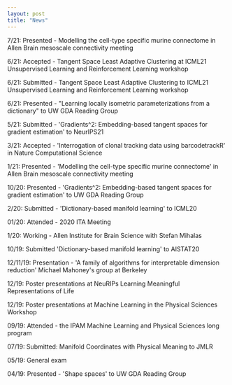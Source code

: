 ```yaml
---
layout: post
title: "News"
---
```


7/21: Presented - Modelling the cell-type specific murine connectome in Allen Brain mesoscale connectivity meeting

6/21: Accepted - Tangent Space Least Adaptive Clustering at ICML21 Unsupervised Learning and Reinforcement Learning workshop

6/21: Submitted - Tangent Space Least Adaptive Clustering to ICML21 Unsupervised Learning and Reinforcement Learning workshop 

6/21: Presented - "Learning locally isometric parameterizations from a dictionary" to UW GDA Reading Group

5/21: Submitted - 'Gradients^2: Embedding-based tangent spaces for gradient estimation' to NeurIPS21

3/21: Accepted - 'Interrogation of clonal tracking data using barcodetrackR' in Nature Computational Science

1/21: Presented - 'Modelling the cell-type specific murine connectome' in Allen Brain mesoscale connectivity meeting

10/20: Presented - 'Gradients^2: Embedding-based tangent spaces for gradient estimation' to UW GDA Reading Group

2/20: Submitted - 'Dictionary-based manifold learning' to ICML20

01/20: Attended - 2020 ITA Meeting

1/20: Working - Allen Institute for Brain Science with Stefan Mihalas

10/19: Submitted 'Dictionary-based manifold learning' to AISTAT20

12/11/19: Presentation - 'A family of algorithms for interpretable dimension reduction' Michael Mahoney's group at Berkeley

12/19: Poster presentations at NeuRIPs Learning Meaningful Representations of Life 

12/19: Poster presentations at Machine Learning in the Physical Sciences Workshop

09/19: Attended -  the IPAM Machine Learning and Physical Sciences long program

07/19: Submitted: Manifold Coordinates with Physical Meaning to JMLR

05/19: General exam

04/19: Presented - 'Shape spaces' to UW GDA Reading Group




